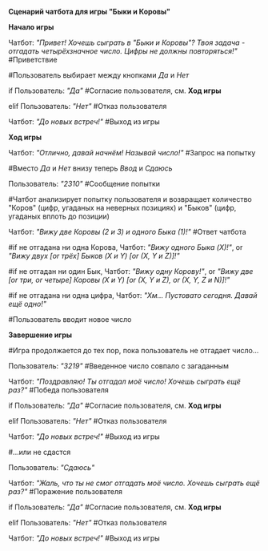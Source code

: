 **Сценарий чатбота для игры "Быки и Коровы"**


**Начало игры**
  
  Чатбот: *"Привет! Хочешь сыграть в "Быки и Коровы"? Твоя задача - отгадать четырёхзначное число. Цифры не должны повторяться!"* #Приветствие

  #Пользователь выбирает между кнопками *Да* и *Нет*

  if Пользователь: *"Да"* #Cогласие пользователя, см. **Ход игры**

  elif Пользователь: *"Нет"* #Отказ пользователя

  Чатбот: *"До новых встреч!"* #Выход из игры

  
**Ход игры**

  Чатбот: *"Отлично, давай начнём! Называй число!"* #Запрос на попытку

  #Вместо *Да* и *Нет* внизу теперь *Ввод* и *Сдаюсь*
  
  Пользователь: *"2310"* #Сообщение попытки

  #Чатбот анализирует попытку пользователя и возвращает количество "Коров" (цифр, угаданых на неверных позициях) и "Быков" (цифр, угаданых вплоть до позиции)

  Чатбот: *"Вижу две Коровы (2 и 3) и одного Быка (1)!"* #Ответ чатбота

  #if не отгадана ни одна Корова, Чатбот: *"Вижу одного Быка (X)!"*, or *"Вижу двух [or трёх] Быков (X и Y) [or (X, Y и Z)]!"*

  #if не отгадан ни один Бык, Чатбот: *"Вижу одну Корову!"*, or *"Вижу две [or три, or четыре] Коровы (X и Y) [or (X, Y и Z), or (X, Y, Z и N)]!"*
  
  #if не отгадана ни одна цифра, Чатбот: *"Хм... Пустовато сегодня. Давай ещё одно!"*

  #Пользователь вводит новое число


**Завершение игры**

  #Игра продолжается до тех пор, пока пользователь не отгадает число...

  Пользователь: *"3219"* #Введенное число совпало с загаданным
  
  Чатбот: *"Поздравляю! Ты отгадал моё число! Хочешь сыграть ещё раз?"* #Победа пользователя

  if Пользователь: *"Да"* #Cогласие пользователя, см. **Ход игры**

  elif Пользователь: *"Нет"* #Отказ пользователя
  
  Чатбот: *"До новых встреч!"* #Выход из игры
  
  #...или не сдастся

  Пользователь: *"Сдаюсь"* 

  Чатбот: *"Жаль, что ты не смог отгадать моё число. Хочешь сыграть ещё раз?"* #Поражение пользователя

  if Пользователь: *"Да"* #Cогласие пользователя, см. **Ход игры**

  elif Пользователь: *"Нет"* #Отказ пользователя

  Чатбот: *"До новых встреч!"* #Выход из игры
